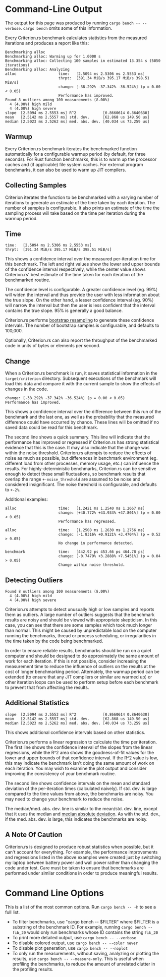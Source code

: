 # Command-Line Output

The output for this page was produced by running `cargo bench -- --verbose`.
`cargo bench` omits some of this information.

Every Criterion.rs benchmark calculates statistics from the measured iterations and produces a report like this:

```
Benchmarking alloc
Benchmarking alloc: Warming up for 1.0000 s
Benchmarking alloc: Collecting 100 samples in estimated 13.354 s (5050 iterations)
Benchmarking alloc: Analyzing
alloc                   time:   [2.5094 ms 2.5306 ms 2.5553 ms]
                        thrpt:  [391.34 MiB/s 395.17 MiB/s 398.51 MiB/s]
                        change: [-38.292% -37.342% -36.524%] (p = 0.00 < 0.05)
                        Performance has improved.
Found 8 outliers among 100 measurements (8.00%)
  4 (4.00%) high mild
  4 (4.00%) high severe
slope  [2.5094 ms 2.5553 ms] R^2            [0.8660614 0.8640630]
mean   [2.5142 ms 2.5557 ms] std. dev.      [62.868 us 149.50 us]
median [2.5023 ms 2.5262 ms] med. abs. dev. [40.034 us 73.259 us]
```

## Warmup

Every Criterion.rs benchmark iterates the benchmarked function automatically for a configurable warmup period (by default, for three seconds). For Rust function benchmarks, this is to warm up the processor caches and (if applicable) file system caches. For external program benchmarks, it can also be used to warm up JIT compilers.

## Collecting Samples

Criterion iterates the function to be benchmarked with a varying number of iterations to generate an estimate of the time taken by each iteration. The number of samples is configurable. It also prints an estimate of the time the sampling process will take based on the time per iteration during the warmup period.

## Time
```
time:   [2.5094 ms 2.5306 ms 2.5553 ms]
thrpt:  [391.34 MiB/s 395.17 MiB/s 398.51 MiB/s]
```

This shows a confidence interval over the measured per-iteration time for this benchmark. The left and right values show the lower and upper bounds of the confidence interval respectively, while the center value shows Criterion.rs' best estimate of the time taken for each iteration of the benchmarked routine.

The confidence level is configurable. A greater confidence level (eg. 99%) will widen the interval and thus provide the user with less information about the true slope. On the other hand, a lesser confidence interval (eg. 90%) will narrow the interval but then the user is less confident that the interval contains the true slope. 95% is generally a good balance.

Criterion.rs performs [bootstrap resampling](https://en.wikipedia.org/wiki/Bootstrapping_(statistics)) to generate these confidence intervals. The number of bootstrap samples is configurable, and defaults to 100,000.

Optionally, Criterion.rs can also report the throughput of the benchmarked code in units of bytes or elements per second.

## Change

When a Criterion.rs benchmark is run, it saves statistical information in the `target/criterion` directory. Subsequent executions of the benchmark will load this data and compare it with the current sample to show the effects of changes in the code.


```
change: [-38.292% -37.342% -36.524%] (p = 0.00 < 0.05)
Performance has improved.
```

This shows a confidence interval over the difference between this run of the benchmark and the last one, as well as the probability that the measured difference could have occurred by chance. These lines will be omitted if no saved data could be read for this benchmark.

The second line shows a quick summary. This line will indicate that the performance has improved or regressed if Criterion.rs has strong statistical evidence that this is the case. It may also indicate that the change was within the noise threshold. Criterion.rs attempts to reduce the effects of noise as much as possible, but differences in benchmark environment (eg. different load from other processes, memory usage, etc.) can influence the results. For highly-deterministic benchmarks, Criterion.rs can be sensitive enough to detect these small fluctuations, so benchmark results that overlap the range `+-noise_threshold` are assumed to be noise and considered insignificant. The noise threshold is configurable, and defaults to `+-2%`.

Additional examples:

```
alloc                   time:   [1.2421 ms 1.2540 ms 1.2667 ms]
                        change: [+40.772% +43.934% +47.801%] (p = 0.00 < 0.05)
                        Performance has regressed.
```

```
alloc                   time:   [1.2508 ms 1.2630 ms 1.2756 ms]
                        change: [-1.8316% +0.9121% +3.4704%] (p = 0.52 > 0.05)
                        No change in performance detected.
```

```
benchmark               time:   [442.92 ps 453.66 ps 464.78 ps]
                        change: [-0.7479% +3.2888% +7.5451%] (p = 0.04 > 0.05)
                        Change within noise threshold.
```

## Detecting Outliers

```
Found 8 outliers among 100 measurements (8.00%)
  4 (4.00%) high mild
  4 (4.00%) high severe
```

Criterion.rs attempts to detect unusually high or low samples and reports them as outliers. A large number of outliers suggests that the benchmark results are noisy and should be viewed with appropriate skepticism. In this case, you can see that there are some samples which took much longer than normal. This might be caused by unpredictable load on the computer running the benchmarks, thread or process scheduling, or irregularities in the time taken by the code being benchmarked.

In order to ensure reliable results, benchmarks should be run on a quiet computer and should be designed to do approximately the same amount of work for each iteration. If this is not possible, consider increasing the measurement time to reduce the influence of outliers on the results at the cost of longer benchmarking period. Alternately, the warmup period can be extended (to ensure that any JIT compilers or similar are warmed up) or other iteration loops can be used to perform setup before each benchmark to prevent that from affecting the results.

## Additional Statistics

```
slope  [2.5094 ms 2.5553 ms] R^2            [0.8660614 0.8640630]
mean   [2.5142 ms 2.5557 ms] std. dev.      [62.868 us 149.50 us]
median [2.5023 ms 2.5262 ms] med. abs. dev. [40.034 us 73.259 us]
```

This shows additional confidence intervals based on other statistics.

Criterion.rs performs a linear regression to calculate the time per iteration. The first line shows the confidence interval of the slopes from the linear regressions, while the R^2 area shows the goodness-of-fit values for the lower and upper bounds of that confidence interval. If the R^2 value is low, this may indicate the benchmark isn't doing the same amount of work on each iteration. You may wish to examine the plot output and consider improving the consistency of your benchmark routine.

The second line shows confidence intervals on the mean and standard deviation of the per-iteration times (calculated naively). If std. dev. is large compared to the time values from above, the benchmarks are noisy. You may need to change your benchmark to reduce the noise.

The median/med. abs. dev. line is similar to the mean/std. dev. line, except that it uses the median and [median absolute deviation](https://en.wikipedia.org/wiki/Median_absolute_deviation). As with the std. dev., if the med. abs. dev. is large, this indicates the benchmarks are noisy.

## A Note Of Caution

Criterion.rs is designed to produce robust statistics when possible, but it can't account for everything. For example, the performance improvements and regressions listed in the above examples were created just by switching my laptop between battery power and wall power rather than changing the code under test. Care must be taken to ensure that benchmarks are performed under similar conditions in order to produce meaningful results.

# Command Line Options

This is a list of the most common options. Run `cargo bench -- -h` to see a
full list.

* To filter benchmarks, use "cargo bench -- $FILTER" where $FILTER is a
substring of the benchmark ID. For example, running `cargo bench -- fib_20`
would only run benchmarks whose ID contains the string `fib_20`
* To print more detailed output, use `cargo bench -- --verbose`
* To disable colored output, use `cargo bench -- --color never`
* To disable plot generation, use `cargo bench -- --noplot`
* To only run the measurements, without saving, analyzing or plotting the results, use `cargo bench -- --measure-only`. This is useful when profiling the benchmarks, to reduce the amount of unrelated clutter in the profiling results.